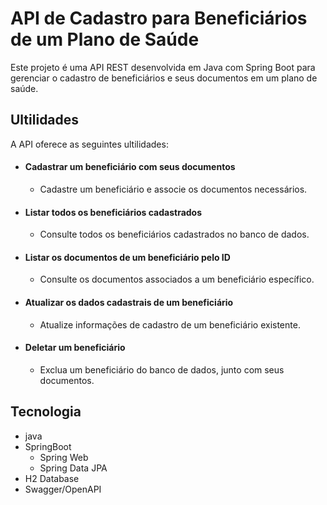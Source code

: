 # API de Cadastro para Beneficiários de um Plano de Saúde

Este projeto é uma API REST desenvolvida em Java com Spring Boot para gerenciar o cadastro de beneficiários e seus documentos em um plano de saúde.


## Ultilidades
A API oferece as seguintes ultilidades:

- #### Cadastrar um beneficiário com seus documentos
    - Cadastre um beneficiário e associe os documentos necessários.
- #### Listar todos os beneficiários cadastrados
    - Consulte todos os beneficiários cadastrados no banco de dados.
- #### Listar os documentos de um beneficiário pelo ID
    - Consulte os documentos associados a um beneficiário específico.
- #### Atualizar os dados cadastrais de um beneficiário
    - Atualize informações de cadastro de um beneficiário existente.
- #### Deletar um beneficiário
    - Exclua um beneficiário do banco de dados, junto com seus documentos.

  

## Tecnologia 
- java
- SpringBoot
    - Spring Web
    - Spring Data JPA
- H2 Database
- Swagger/OpenAPI 

